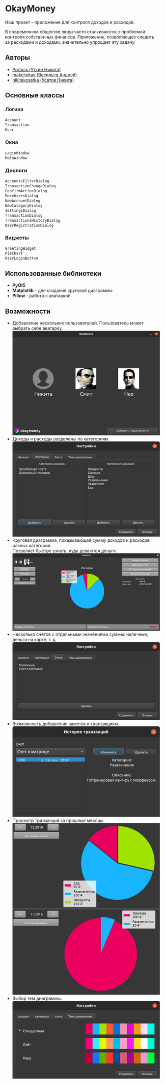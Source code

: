 # OkayMoney

Наш проект - приложение для контроля доходов и расходов.

В современном обществе люди часто сталкиваются с проблемой контроля собственных финансов. Приложение, позволяющее следить за расходами и доходами, значительно упрощает эту задачу.

## Авторы
- [Protocs (Уткин Никита)](https://github.com/Protocs)
- [makeitokay (Васильев Андрей)](https://github.com/makeitokay)
- [nikitakosatka (Усатов Никита)](https://github.com/nikitakosatka)

## Основные классы
### Логика
```
Account 
Transaction 
User
```

### Окна
```
LoginWindow 
MainWindow 
```
### Диалоги
```
AccountsFilterDialog 
TransactionChangeDialog 
ConfirmActionDialog 
MoreUsersDialog 
NewAccountDialog 
NewCategoryDialog 
SettingsDialog 
TransactionDialog
TransactionsHistoryDialog 
UserRegistrationDialog
```

### Виджеты
```
GreetingWidget 
PieChart 
UserLoginButton
```

## Использованные библиотеки
- **PyQt5**
- **Matplotlib** - для создания круговой диаграммы
- **Pillow** - работа с аватаркой

## Возможности
- Добавление нескольких пользователей. Пользователь может выбрать себе аватарку.  
![Пользователи](demo/pictures/Users_and_avatars.png)
- Доходы и расходы разделены по категориям.  
![Доходы и расходы](demo/pictures/Categories.png)
- Круговая диаграмма, показывающая сумму доходов и расходов разных категорий.   
  Позволяет быстро узнать, куда деваются деньги.  
![Диаграмма](demo/pictures/Diagram.png)
- Несколько счетов с отдельными значениями суммы: наличные, деньги на карте, т. д.  
![Счета](demo/pictures/Accounts.png)
- Возможность добавления заметок к транзакциям.  
![Заметки](demo/pictures/Notes.png)
- Просмотр транзакций за прошлые месяцы.  
![Прошлые месяцы](demo/pictures/PrevMonths.png)
- Выбор тем диаграммы.  
![Темы](demo/pictures/Themes.png)
